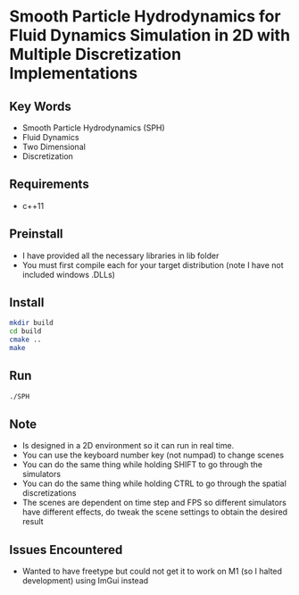 # Smooth Particle Hydrodynamics for Fluid Dynamics Simulation in 2D with Multiple Discretization Implementations

## Key Words

- Smooth Particle Hydrodynamics (SPH)
- Fluid Dynamics
- Two Dimensional
- Discretization

## Requirements

- c++11

## Preinstall

- I have provided all the necessary libraries in lib folder
- You must first compile each for your target distribution (note I have not included windows .DLLs)

## Install

```bash
mkdir build
cd build
cmake ..
make
```

## Run

```bash
./SPH
```

## Note

- Is designed in a 2D environment so it can run in real time.
- You can use the keyboard number key (not numpad) to change scenes
- You can do the same thing while holding SHIFT to go through the simulators
- You can do the same thing while holding CTRL to go through the spatial discretizations
- The scenes are dependent on time step and FPS so different simulators have different effects, do tweak the scene settings to obtain the desired result

## Issues Encountered

- Wanted to have freetype but could not get it to work on M1 (so I halted development) using ImGui instead

```

```
